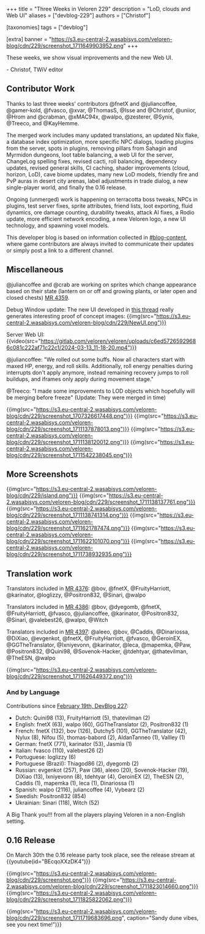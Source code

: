 +++
title = "Three Weeks in Veloren 229"
description = "LoD, clouds and Web UI"
aliases = ["devblog-229"]
authors = ["Christof"]

[taxonomies]
tags = ["devblog"]

[extra]
banner = "https://s3.eu-central-2.wasabisys.com/veloren-blog/cdn/229/screenshot_1711649903952.png"
+++

These weeks, we show visual improvements and the new Web UI.

\- Christof, TWiV editor

## Contributor Work

Thanks to last three weeks' contributors @fnetX and @juliancoffee, @gamer-kold, @fvasco, @xvar, @ThomasS, @Isse and @Christof, @uniior, @Hrom and @crabman,
@xMAC94x, @walpo, @zesterer, @Synis, @Treeco, and @KayHemme.

The merged work includes many updated translations, an updated Nix flake, a database index optimization, more specific NPC dialogs,
loading plugins from the server, spots in plugins, removing pillars from Sahagin and Myrmidon dungeons, loot table balancing,
a web UI for the server, ChangeLog spelling fixes, revised cacti, roll balancing, dependency updates, revised general skills, CI caching,
shader improvements (cloud, horizon, LoD), cave biome updates, many new LoD models, friendly fire and PvP auras in desert city arenas,
label adjustments in trade dialog, a new single-player world, and finally the 0.16 release.

Ongoing (unmerged) work is happening on terracotta boss tweaks, NPCs in plugins, test server fixes, sprite attributes, friend lists, loot exporting,
fluid dynamics, ore damage counting, durability tweaks, attack AI fixes, a Rodio update, more efficient network encoding, a new Veloren logo,
a new UI technology, and spawning voxel models.

This developer blog is based on information collected in [#blog-content](https://discord.com/channels/449602562165833758/597826574095613962),
where game contributors are always invited to communicate their updates
or simply post a link to a different channel.

## Miscellaneous

@juliancoffee and @crab are working on sprites which change appearance based on their state (lantern on or off and growing plants, or later open and closed chests) [MR 4359](https://gitlab.com/veloren/veloren/-/merge_requests/4359).

Debug Window update: The new UI developed in [this thread](https://discord.com/channels/449602562165833758/1047541214104256572) really generates interesting proof of concept images: {{img(src="https://s3.eu-central-2.wasabisys.com/veloren-blog/cdn/229/NewUI.png")}}

Server Web UI: {{video(src="https://gitlab.com/veloren/veloren/uploads/c6ed57265929686c081c222af71c22c1/2024-03-13_11-18-20.mp4")}}

@juliancoffee: "We rolled out some buffs. Now all characters start with maxed HP, energy, and roll skills. Additionally, roll energy penalties during interrupts don't apply anymore, instead remaining recovery jumps to roll buildups, and iframes only apply during movement stage."

@Treeco: "I made some improvements to LOD objects which hopefully will be merging before freeze" (Update: They were merged in time)

{{img(src="https://s3.eu-central-2.wasabisys.com/veloren-blog/cdn/229/screenshot_1707326617448.png")}}
{{img(src="https://s3.eu-central-2.wasabisys.com/veloren-blog/cdn/229/screenshot_1711137878013.png")}}
{{img(src="https://s3.eu-central-2.wasabisys.com/veloren-blog/cdn/229/screenshot_1711138120012.png")}}
{{img(src="https://s3.eu-central-2.wasabisys.com/veloren-blog/cdn/229/screenshot_1711542238045.png")}}

## More Screenshots

{{img(src="https://s3.eu-central-2.wasabisys.com/veloren-blog/cdn/229/island.png")}}
{{img(src="https://s3.eu-central-2.wasabisys.com/veloren-blog/cdn/229/screenshot_1711138137761.png")}}
{{img(src="https://s3.eu-central-2.wasabisys.com/veloren-blog/cdn/229/screenshot_1711138741314.png")}}
{{img(src="https://s3.eu-central-2.wasabisys.com/veloren-blog/cdn/229/screenshot_1711621787474.png")}}
{{img(src="https://s3.eu-central-2.wasabisys.com/veloren-blog/cdn/229/screenshot_1711622101070.png")}}
{{img(src="https://s3.eu-central-2.wasabisys.com/veloren-blog/cdn/229/screenshot_1711738932935.png")}}

## Translation work

Translators included in [MR 4376](https://gitlab.com/veloren/veloren/-/merge_requests/4376):
@bov, @fnetX, @FruityHarriott, @karinator, @loglizzy, @Positron832, @Sinari, @walpo

Translators included in [MR 4386](https://gitlab.com/veloren/veloren/-/merge_requests/4386):
@bov, @dyegomb, @fnetX, @FruityHarriott, @fvasco, @juliancoffee, @karinator, @Positron832,
@Sinari, @valebest26, @walpo, @Witch

Translators included in [MR 4397](https://gitlab.com/veloren/veloren/-/merge_requests/4397):
@aleeo, @bov, @Caddis, @Dinariossa, @DiXiao, @evgenkot, @fnetX, @FruityHarriott, @fvasco,
@GeroinEX, @GGTheTranslator, @Ixniyevonn, @karinator, @leca, @mapemka, @Paw, @Positron832,
@Quini98, @Sovenok-Hacker, @tdehtyar, @thatevilman, @TheESN, @walpo

{{img(src="https://s3.eu-central-2.wasabisys.com/veloren-blog/cdn/229/screenshot_1711626449372.png")}}

### And by Language

Contributions since [February 19th, DevBlog 227](https://veloren.net/blog/devblog-227/):

* Dutch: Quini98 (13), FruityHarriott (5), thatevilman (2)
* English: fnetX (63), walpo (60), GGTheTranslator (2), Positron832 (1)
* French: fnetX (132), bov (126), Dutchy5 (101), GGTheTranslator (42), Nylux (8), Nifou (5), thomas-babord (2), AldanTanneo (1), Vallley (1)
* German: fnetX (771), karinator (53), Jasmia (1)
* Italian: fvasco (110), valebest26 (2)
* Portuguese: loglizzy (6)
* Portuguese (Brazil): Thiagod86 (2), dyegomb (2)
* Russian: evgenkot (257), Paw (36), aleeo (20), Sovenok-Hacker (19), DiXiao (13), Ixniyevonn (8), tdehtyar (4), GeroinEX (2), TheESN (2), Caddis (1), mapemka (1), leca (1), Dinariossa (1)
* Spanish: walpo (2116), juliancoffee (4), Vybearz (2)
* Swedish: Positron832 (854)
* Ukrainian: Sinari (118), Witch (52)

A Big Thank you!!! from all the players playing Veloren in a non-English setting.

## 0.16 Release

On March 30th the 0.16 release party took place, see the release stream at
{{youtube(id="BEcqoXXzDK4")}}

{{img(src="https://s3.eu-central-2.wasabisys.com/veloren-blog/cdn/229/screenshot.png")}}
{{img(src="https://s3.eu-central-2.wasabisys.com/veloren-blog/cdn/229/screenshot_1711823014660.png")}}
{{img(src="https://s3.eu-central-2.wasabisys.com/veloren-blog/cdn/229/screenshot_1711825822062.png")}}

{{img(src="https://s3.eu-central-2.wasabisys.com/veloren-blog/cdn/229/screenshot_1711719683696.png", caption="Sandy dune vibes, see you next time!")}}
